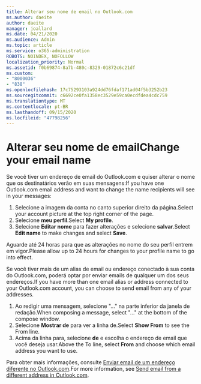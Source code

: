 ```yaml
---
title: Alterar seu nome de email no Outlook.com
ms.author: daeite
author: daeite
manager: joallard
ms.date: 04/21/2020
ms.audience: Admin
ms.topic: article
ms.service: o365-administration
ROBOTS: NOINDEX, NOFOLLOW
localization_priority: Normal
ms.assetid: f0b69874-8a7b-480c-8329-01872c6c21df
ms.custom:
- "8000036"
- "838"
ms.openlocfilehash: 17c75293103a924dd76fdaf171ad04f5b3252b23
ms.sourcegitcommit: c6692ce0fa1358ec3529e59ca0ecdfdea4cdc759
ms.translationtype: MT
ms.contentlocale: pt-BR
ms.lasthandoff: 09/15/2020
ms.locfileid: "47798256"
---
```

# <a name="change-your-email-name"></a><span data-ttu-id="6f0ac-102">Alterar seu nome de email</span><span class="sxs-lookup"><span data-stu-id="6f0ac-102">Change your email name</span></span>

<span data-ttu-id="6f0ac-103">Se você tiver um endereço de email do Outlook.com e quiser alterar o nome que os destinatários verão em suas mensagens:</span><span class="sxs-lookup"><span data-stu-id="6f0ac-103">If you have one Outlook.com email address and want to change the name recipients will see in your messages:</span></span>
  
1. <span data-ttu-id="6f0ac-104">Selecione a imagem da conta no canto superior direito da página.</span><span class="sxs-lookup"><span data-stu-id="6f0ac-104">Select your account picture at the top right corner of the page.</span></span>
2. <span data-ttu-id="6f0ac-105">Selecione **meu perfil**.</span><span class="sxs-lookup"><span data-stu-id="6f0ac-105">Select **My profile**.</span></span>
3. <span data-ttu-id="6f0ac-106">Selecione **Editar nome** para fazer alterações e selecione **salvar**.</span><span class="sxs-lookup"><span data-stu-id="6f0ac-106">Select **Edit name** to make changes and select **Save**.</span></span>

<span data-ttu-id="6f0ac-107">Aguarde até 24 horas para que as alterações no nome do seu perfil entrem em vigor.</span><span class="sxs-lookup"><span data-stu-id="6f0ac-107">Please allow up to 24 hours for changes to your profile name to go into effect.</span></span>
  
<span data-ttu-id="6f0ac-108">Se você tiver mais de um alias de email ou endereço conectado à sua conta do Outlook.com, poderá optar por enviar emails de qualquer um dos seus endereços.</span><span class="sxs-lookup"><span data-stu-id="6f0ac-108">If you have more than one email alias or address connected to your Outlook.com account, you can choose to send email from any of your addresses.</span></span>
  
1. <span data-ttu-id="6f0ac-109">Ao redigir uma mensagem, selecione "..." na parte inferior da janela de redação.</span><span class="sxs-lookup"><span data-stu-id="6f0ac-109">When composing a message, select "..." at the bottom of the compose window.</span></span>
1. <span data-ttu-id="6f0ac-110">Selecione **Mostrar de** para ver a linha de.</span><span class="sxs-lookup"><span data-stu-id="6f0ac-110">Select **Show From** to see the From line.</span></span>
1. <span data-ttu-id="6f0ac-111">Acima da linha para, selecione **de** e escolha o endereço de email que você deseja usar.</span><span class="sxs-lookup"><span data-stu-id="6f0ac-111">Above the To line, select **From** and choose which email address you want to use.</span></span>

<span data-ttu-id="6f0ac-112">Para obter mais informações, consulte [Enviar email de um endereço diferente no Outlook.com](https://support.office.com/article/ccba89cb-141c-4a36-8c56-6d16a8556d2e?wt.mc_id=Office_Outlook_com_Alchemy).</span><span class="sxs-lookup"><span data-stu-id="6f0ac-112">For more information, see [Send email from a different address in Outlook.com](https://support.office.com/article/ccba89cb-141c-4a36-8c56-6d16a8556d2e?wt.mc_id=Office_Outlook_com_Alchemy).</span></span>